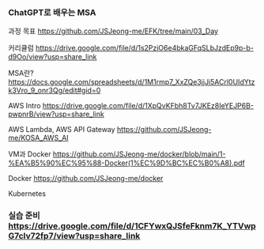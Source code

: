 ### ChatGPT로 배우는 MSA


  과정 목표
  https://github.com/JSJeong-me/EFK/tree/main/03_Day

  커리큘럼
  https://drive.google.com/file/d/1s2PziO6e4bkaGFqSLbJzdEp9p-b-d9Oo/view?usp=share_link

  MSA란?
  https://docs.google.com/spreadsheets/d/1M1rmp7_XxZQe3jjJi5ACrl0UIdYtzk3Vro_9_onr3Qg/edit#gid=0

  AWS Intro
  https://drive.google.com/file/d/1XpQvKFbh8Tv7JKEz8IeYEJP6B-pwpnrB/view?usp=share_link

  AWS Lambda, AWS API Gateway
  https://github.com/JSJeong-me/KOSA_AWS_AI

  VM과 Docker
  https://github.com/JSJeong-me/docker/blob/main/1-%EA%B5%90%EC%95%88-Docker(1%EC%9D%BC%EC%B0%A8).pdf

  Docker
  https://github.com/JSJeong-me/docker

  Kubernetes


### 실습 준비   https://drive.google.com/file/d/1CFYwxQJSfeFknm7K_YTVwpG7clv72fp7/view?usp=share_link

